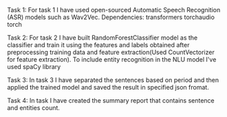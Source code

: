 Task 1:
For task 1   I have used open-sourced Automatic Speech Recognition (ASR) models such as Wav2Vec. Dependencies:
transformers
torchaudio
torch

Task 2:
For task 2 I have built RandomForestClassifier model as the classifier and train it using the features and labels obtained after preprocessing training data and feature extraction(Used CountVectorizer for feature extraction). To include entity recognition in the NLU model I've used spaCy library

Task 3:
In task 3 I have separated the sentences based on period and then applied the trained model and saved the result in specified json fromat.

Task 4:
In task I have created the summary report that contains sentence and entities count.
